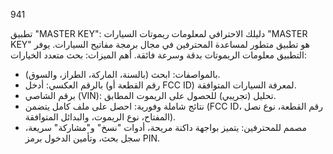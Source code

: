 941

تطبيق "MASTER KEY": دليلك الاحترافي لمعلومات ريموتات السيارات
"MASTER KEY" هو تطبيق متطور لمساعدة المحترفين في مجال برمجة مفاتيح السيارات. يوفر التطبيق معلومات الريموتات بدقة وسرعة فائقة.
أهم الميزات:
بحث متعدد الخيارات:
   * بالمواصفات: ابحث (بالسنة، الماركة، الطراز، والسوق).
   * بالرقم العكسي: أدخل (رقم القطعة أو FCC ID) لمعرفة السيارات المتوافقة.
   * برقم الشاصي (VIN): تحليل (تجريبي) للحصول على الريموت المطابق.
 * نتائج شاملة وفورية:
   احصل على ملف كامل يتضمن (FCC ID، رقم القطعة، نوع نصل المفتاح، نوع الريموت، والبدائل المتوافقة).
 * مصمم للمحترفين:
   يتميز بواجهة داكنة مريحة، أدوات "نسخ" و"مشاركة" سريعة، سجل بحث، وتأمين الدخول برمز PIN.
